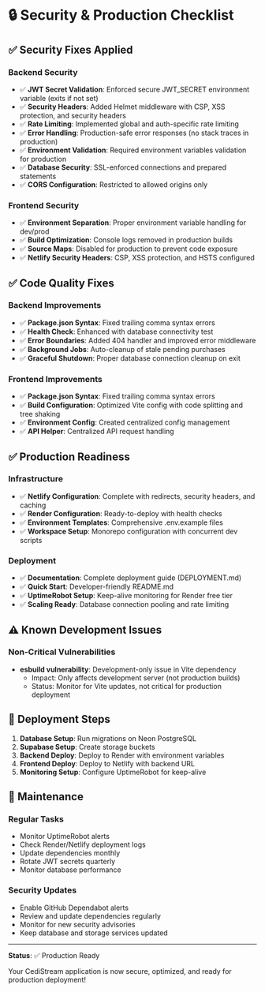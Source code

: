# 🔒 Security & Production Checklist

## ✅ Security Fixes Applied

### Backend Security
- ✅ **JWT Secret Validation**: Enforced secure JWT_SECRET environment variable (exits if not set)
- ✅ **Security Headers**: Added Helmet middleware with CSP, XSS protection, and security headers
- ✅ **Rate Limiting**: Implemented global and auth-specific rate limiting
- ✅ **Error Handling**: Production-safe error responses (no stack traces in production)
- ✅ **Environment Validation**: Required environment variables validation for production
- ✅ **Database Security**: SSL-enforced connections and prepared statements
- ✅ **CORS Configuration**: Restricted to allowed origins only

### Frontend Security
- ✅ **Environment Separation**: Proper environment variable handling for dev/prod
- ✅ **Build Optimization**: Console logs removed in production builds
- ✅ **Source Maps**: Disabled for production to prevent code exposure
- ✅ **Netlify Security Headers**: CSP, XSS protection, and HSTS configured

## ✅ Code Quality Fixes

### Backend Improvements
- ✅ **Package.json Syntax**: Fixed trailing comma syntax errors
- ✅ **Health Check**: Enhanced with database connectivity test
- ✅ **Error Boundaries**: Added 404 handler and improved error middleware
- ✅ **Background Jobs**: Auto-cleanup of stale pending purchases
- ✅ **Graceful Shutdown**: Proper database connection cleanup on exit

### Frontend Improvements
- ✅ **Package.json Syntax**: Fixed trailing comma syntax errors
- ✅ **Build Configuration**: Optimized Vite config with code splitting and tree shaking
- ✅ **Environment Config**: Created centralized config management
- ✅ **API Helper**: Centralized API request handling

## ✅ Production Readiness

### Infrastructure
- ✅ **Netlify Configuration**: Complete with redirects, security headers, and caching
- ✅ **Render Configuration**: Ready-to-deploy with health checks
- ✅ **Environment Templates**: Comprehensive .env.example files
- ✅ **Workspace Setup**: Monorepo configuration with concurrent dev scripts

### Deployment
- ✅ **Documentation**: Complete deployment guide (DEPLOYMENT.md)
- ✅ **Quick Start**: Developer-friendly README.md
- ✅ **UptimeRobot Setup**: Keep-alive monitoring for Render free tier
- ✅ **Scaling Ready**: Database connection pooling and rate limiting

## ⚠️ Known Development Issues

### Non-Critical Vulnerabilities
- **esbuild vulnerability**: Development-only issue in Vite dependency
  - Impact: Only affects development server (not production builds)
  - Status: Monitor for Vite updates, not critical for production deployment
  
## 🚀 Deployment Steps

1. **Database Setup**: Run migrations on Neon PostgreSQL
2. **Supabase Setup**: Create storage buckets
3. **Backend Deploy**: Deploy to Render with environment variables
4. **Frontend Deploy**: Deploy to Netlify with backend URL
5. **Monitoring Setup**: Configure UptimeRobot for keep-alive

## 🔧 Maintenance

### Regular Tasks
- Monitor UptimeRobot alerts
- Check Render/Netlify deployment logs
- Update dependencies monthly
- Rotate JWT secrets quarterly
- Monitor database performance

### Security Updates
- Enable GitHub Dependabot alerts
- Review and update dependencies regularly
- Monitor for new security advisories
- Keep database and storage services updated

---

**Status**: ✅ Production Ready

Your CediStream application is now secure, optimized, and ready for production deployment!